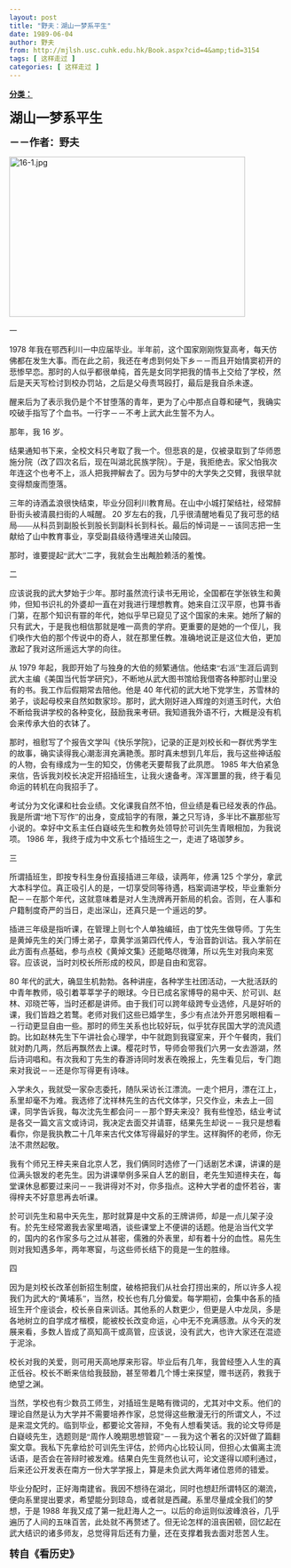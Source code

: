 ```yaml
---
layout: post
title: "野夫：湖山一梦系平生"
date: 1989-06-04
author: 野夫
from: http://mjlsh.usc.cuhk.edu.hk/Book.aspx?cid=4&amp;tid=3154
tags: [ 这样走过 ]
categories: [ 这样走过 ]
---
```


<div style="margin: 15px 10px 10px 0px;">
<div>
<span id="ctl00_ContentPlaceHolder1_chapter1_SubjectLabel" style="font-weight:bold;text-decoration:underline;">
   分类：
  </span>
</div>
<!--[if gte mso 9]><xml>
 <o:OfficeDocumentSettings>
  <o:AllowPNG/>
 </o:OfficeDocumentSettings>
</xml><![endif]-->
<!--[if gte mso 9]><xml>
 <w:WordDocument>
  <w:View>Normal</w:View>
  <w:Zoom>0</w:Zoom>
  <w:TrackMoves/>
  <w:TrackFormatting/>
  <w:PunctuationKerning/>
  <w:ValidateAgainstSchemas/>
  <w:SaveIfXMLInvalid>false</w:SaveIfXMLInvalid>
  <w:IgnoreMixedContent>false</w:IgnoreMixedContent>
  <w:AlwaysShowPlaceholderText>false</w:AlwaysShowPlaceholderText>
  <w:DoNotPromoteQF/>
  <w:LidThemeOther>EN-US</w:LidThemeOther>
  <w:LidThemeAsian>JA</w:LidThemeAsian>
  <w:LidThemeComplexScript>X-NONE</w:LidThemeComplexScript>
  <w:Compatibility>
   <w:BreakWrappedTables/>
   <w:SnapToGridInCell/>
   <w:WrapTextWithPunct/>
   <w:UseAsianBreakRules/>
   <w:DontGrowAutofit/>
   <w:SplitPgBreakAndParaMark/>
   <w:EnableOpenTypeKerning/>
   <w:DontFlipMirrorIndents/>
   <w:OverrideTableStyleHps/>
   <w:UseFELayout/>
  </w:Compatibility>
  <m:mathPr>
   <m:mathFont m:val="Cambria Math"/>
   <m:brkBin m:val="before"/>
   <m:brkBinSub m:val="&#45;-"/>
   <m:smallFrac m:val="off"/>
   <m:dispDef/>
   <m:lMargin m:val="0"/>
   <m:rMargin m:val="0"/>
   <m:defJc m:val="centerGroup"/>
   <m:wrapIndent m:val="1440"/>
   <m:intLim m:val="subSup"/>
   <m:naryLim m:val="undOvr"/>
  </m:mathPr></w:WordDocument>
</xml><![endif]-->
<!--[if gte mso 9]><xml>
 <w:LatentStyles DefLockedState="false" DefUnhideWhenUsed="true"
  DefSemiHidden="true" DefQFormat="false" DefPriority="99"
  LatentStyleCount="276">
  <w:LsdException Locked="false" Priority="0" SemiHidden="false"
   UnhideWhenUsed="false" QFormat="true" Name="Normal"/>
  <w:LsdException Locked="false" Priority="9" SemiHidden="false"
   UnhideWhenUsed="false" QFormat="true" Name="heading 1"/>
  <w:LsdException Locked="false" Priority="9" QFormat="true" Name="heading 2"/>
  <w:LsdException Locked="false" Priority="9" QFormat="true" Name="heading 3"/>
  <w:LsdException Locked="false" Priority="9" QFormat="true" Name="heading 4"/>
  <w:LsdException Locked="false" Priority="9" QFormat="true" Name="heading 5"/>
  <w:LsdException Locked="false" Priority="9" QFormat="true" Name="heading 6"/>
  <w:LsdException Locked="false" Priority="9" QFormat="true" Name="heading 7"/>
  <w:LsdException Locked="false" Priority="9" QFormat="true" Name="heading 8"/>
  <w:LsdException Locked="false" Priority="9" QFormat="true" Name="heading 9"/>
  <w:LsdException Locked="false" Priority="39" Name="toc 1"/>
  <w:LsdException Locked="false" Priority="39" Name="toc 2"/>
  <w:LsdException Locked="false" Priority="39" Name="toc 3"/>
  <w:LsdException Locked="false" Priority="39" Name="toc 4"/>
  <w:LsdException Locked="false" Priority="39" Name="toc 5"/>
  <w:LsdException Locked="false" Priority="39" Name="toc 6"/>
  <w:LsdException Locked="false" Priority="39" Name="toc 7"/>
  <w:LsdException Locked="false" Priority="39" Name="toc 8"/>
  <w:LsdException Locked="false" Priority="39" Name="toc 9"/>
  <w:LsdException Locked="false" Priority="35" QFormat="true" Name="caption"/>
  <w:LsdException Locked="false" Priority="10" SemiHidden="false"
   UnhideWhenUsed="false" QFormat="true" Name="Title"/>
  <w:LsdException Locked="false" Priority="0" Name="Default Paragraph Font"/>
  <w:LsdException Locked="false" Priority="11" SemiHidden="false"
   UnhideWhenUsed="false" QFormat="true" Name="Subtitle"/>
  <w:LsdException Locked="false" Priority="22" SemiHidden="false"
   UnhideWhenUsed="false" QFormat="true" Name="Strong"/>
  <w:LsdException Locked="false" Priority="20" SemiHidden="false"
   UnhideWhenUsed="false" QFormat="true" Name="Emphasis"/>
  <w:LsdException Locked="false" Priority="59" SemiHidden="false"
   UnhideWhenUsed="false" Name="Table Grid"/>
  <w:LsdException Locked="false" UnhideWhenUsed="false" Name="Placeholder Text"/>
  <w:LsdException Locked="false" Priority="1" SemiHidden="false"
   UnhideWhenUsed="false" QFormat="true" Name="No Spacing"/>
  <w:LsdException Locked="false" Priority="60" SemiHidden="false"
   UnhideWhenUsed="false" Name="Light Shading"/>
  <w:LsdException Locked="false" Priority="61" SemiHidden="false"
   UnhideWhenUsed="false" Name="Light List"/>
  <w:LsdException Locked="false" Priority="62" SemiHidden="false"
   UnhideWhenUsed="false" Name="Light Grid"/>
  <w:LsdException Locked="false" Priority="63" SemiHidden="false"
   UnhideWhenUsed="false" Name="Medium Shading 1"/>
  <w:LsdException Locked="false" Priority="64" SemiHidden="false"
   UnhideWhenUsed="false" Name="Medium Shading 2"/>
  <w:LsdException Locked="false" Priority="65" SemiHidden="false"
   UnhideWhenUsed="false" Name="Medium List 1"/>
  <w:LsdException Locked="false" Priority="66" SemiHidden="false"
   UnhideWhenUsed="false" Name="Medium List 2"/>
  <w:LsdException Locked="false" Priority="67" SemiHidden="false"
   UnhideWhenUsed="false" Name="Medium Grid 1"/>
  <w:LsdException Locked="false" Priority="68" SemiHidden="false"
   UnhideWhenUsed="false" Name="Medium Grid 2"/>
  <w:LsdException Locked="false" Priority="69" SemiHidden="false"
   UnhideWhenUsed="false" Name="Medium Grid 3"/>
  <w:LsdException Locked="false" Priority="70" SemiHidden="false"
   UnhideWhenUsed="false" Name="Dark List"/>
  <w:LsdException Locked="false" Priority="71" SemiHidden="false"
   UnhideWhenUsed="false" Name="Colorful Shading"/>
  <w:LsdException Locked="false" Priority="72" SemiHidden="false"
   UnhideWhenUsed="false" Name="Colorful List"/>
  <w:LsdException Locked="false" Priority="73" SemiHidden="false"
   UnhideWhenUsed="false" Name="Colorful Grid"/>
  <w:LsdException Locked="false" Priority="60" SemiHidden="false"
   UnhideWhenUsed="false" Name="Light Shading Accent 1"/>
  <w:LsdException Locked="false" Priority="61" SemiHidden="false"
   UnhideWhenUsed="false" Name="Light List Accent 1"/>
  <w:LsdException Locked="false" Priority="62" SemiHidden="false"
   UnhideWhenUsed="false" Name="Light Grid Accent 1"/>
  <w:LsdException Locked="false" Priority="63" SemiHidden="false"
   UnhideWhenUsed="false" Name="Medium Shading 1 Accent 1"/>
  <w:LsdException Locked="false" Priority="64" SemiHidden="false"
   UnhideWhenUsed="false" Name="Medium Shading 2 Accent 1"/>
  <w:LsdException Locked="false" Priority="65" SemiHidden="false"
   UnhideWhenUsed="false" Name="Medium List 1 Accent 1"/>
  <w:LsdException Locked="false" UnhideWhenUsed="false" Name="Revision"/>
  <w:LsdException Locked="false" Priority="34" SemiHidden="false"
   UnhideWhenUsed="false" QFormat="true" Name="List Paragraph"/>
  <w:LsdException Locked="false" Priority="29" SemiHidden="false"
   UnhideWhenUsed="false" QFormat="true" Name="Quote"/>
  <w:LsdException Locked="false" Priority="30" SemiHidden="false"
   UnhideWhenUsed="false" QFormat="true" Name="Intense Quote"/>
  <w:LsdException Locked="false" Priority="66" SemiHidden="false"
   UnhideWhenUsed="false" Name="Medium List 2 Accent 1"/>
  <w:LsdException Locked="false" Priority="67" SemiHidden="false"
   UnhideWhenUsed="false" Name="Medium Grid 1 Accent 1"/>
  <w:LsdException Locked="false" Priority="68" SemiHidden="false"
   UnhideWhenUsed="false" Name="Medium Grid 2 Accent 1"/>
  <w:LsdException Locked="false" Priority="69" SemiHidden="false"
   UnhideWhenUsed="false" Name="Medium Grid 3 Accent 1"/>
  <w:LsdException Locked="false" Priority="70" SemiHidden="false"
   UnhideWhenUsed="false" Name="Dark List Accent 1"/>
  <w:LsdException Locked="false" Priority="71" SemiHidden="false"
   UnhideWhenUsed="false" Name="Colorful Shading Accent 1"/>
  <w:LsdException Locked="false" Priority="72" SemiHidden="false"
   UnhideWhenUsed="false" Name="Colorful List Accent 1"/>
  <w:LsdException Locked="false" Priority="73" SemiHidden="false"
   UnhideWhenUsed="false" Name="Colorful Grid Accent 1"/>
  <w:LsdException Locked="false" Priority="60" SemiHidden="false"
   UnhideWhenUsed="false" Name="Light Shading Accent 2"/>
  <w:LsdException Locked="false" Priority="61" SemiHidden="false"
   UnhideWhenUsed="false" Name="Light List Accent 2"/>
  <w:LsdException Locked="false" Priority="62" SemiHidden="false"
   UnhideWhenUsed="false" Name="Light Grid Accent 2"/>
  <w:LsdException Locked="false" Priority="63" SemiHidden="false"
   UnhideWhenUsed="false" Name="Medium Shading 1 Accent 2"/>
  <w:LsdException Locked="false" Priority="64" SemiHidden="false"
   UnhideWhenUsed="false" Name="Medium Shading 2 Accent 2"/>
  <w:LsdException Locked="false" Priority="65" SemiHidden="false"
   UnhideWhenUsed="false" Name="Medium List 1 Accent 2"/>
  <w:LsdException Locked="false" Priority="66" SemiHidden="false"
   UnhideWhenUsed="false" Name="Medium List 2 Accent 2"/>
  <w:LsdException Locked="false" Priority="67" SemiHidden="false"
   UnhideWhenUsed="false" Name="Medium Grid 1 Accent 2"/>
  <w:LsdException Locked="false" Priority="68" SemiHidden="false"
   UnhideWhenUsed="false" Name="Medium Grid 2 Accent 2"/>
  <w:LsdException Locked="false" Priority="69" SemiHidden="false"
   UnhideWhenUsed="false" Name="Medium Grid 3 Accent 2"/>
  <w:LsdException Locked="false" Priority="70" SemiHidden="false"
   UnhideWhenUsed="false" Name="Dark List Accent 2"/>
  <w:LsdException Locked="false" Priority="71" SemiHidden="false"
   UnhideWhenUsed="false" Name="Colorful Shading Accent 2"/>
  <w:LsdException Locked="false" Priority="72" SemiHidden="false"
   UnhideWhenUsed="false" Name="Colorful List Accent 2"/>
  <w:LsdException Locked="false" Priority="73" SemiHidden="false"
   UnhideWhenUsed="false" Name="Colorful Grid Accent 2"/>
  <w:LsdException Locked="false" Priority="60" SemiHidden="false"
   UnhideWhenUsed="false" Name="Light Shading Accent 3"/>
  <w:LsdException Locked="false" Priority="61" SemiHidden="false"
   UnhideWhenUsed="false" Name="Light List Accent 3"/>
  <w:LsdException Locked="false" Priority="62" SemiHidden="false"
   UnhideWhenUsed="false" Name="Light Grid Accent 3"/>
  <w:LsdException Locked="false" Priority="63" SemiHidden="false"
   UnhideWhenUsed="false" Name="Medium Shading 1 Accent 3"/>
  <w:LsdException Locked="false" Priority="64" SemiHidden="false"
   UnhideWhenUsed="false" Name="Medium Shading 2 Accent 3"/>
  <w:LsdException Locked="false" Priority="65" SemiHidden="false"
   UnhideWhenUsed="false" Name="Medium List 1 Accent 3"/>
  <w:LsdException Locked="false" Priority="66" SemiHidden="false"
   UnhideWhenUsed="false" Name="Medium List 2 Accent 3"/>
  <w:LsdException Locked="false" Priority="67" SemiHidden="false"
   UnhideWhenUsed="false" Name="Medium Grid 1 Accent 3"/>
  <w:LsdException Locked="false" Priority="68" SemiHidden="false"
   UnhideWhenUsed="false" Name="Medium Grid 2 Accent 3"/>
  <w:LsdException Locked="false" Priority="69" SemiHidden="false"
   UnhideWhenUsed="false" Name="Medium Grid 3 Accent 3"/>
  <w:LsdException Locked="false" Priority="70" SemiHidden="false"
   UnhideWhenUsed="false" Name="Dark List Accent 3"/>
  <w:LsdException Locked="false" Priority="71" SemiHidden="false"
   UnhideWhenUsed="false" Name="Colorful Shading Accent 3"/>
  <w:LsdException Locked="false" Priority="72" SemiHidden="false"
   UnhideWhenUsed="false" Name="Colorful List Accent 3"/>
  <w:LsdException Locked="false" Priority="73" SemiHidden="false"
   UnhideWhenUsed="false" Name="Colorful Grid Accent 3"/>
  <w:LsdException Locked="false" Priority="60" SemiHidden="false"
   UnhideWhenUsed="false" Name="Light Shading Accent 4"/>
  <w:LsdException Locked="false" Priority="61" SemiHidden="false"
   UnhideWhenUsed="false" Name="Light List Accent 4"/>
  <w:LsdException Locked="false" Priority="62" SemiHidden="false"
   UnhideWhenUsed="false" Name="Light Grid Accent 4"/>
  <w:LsdException Locked="false" Priority="63" SemiHidden="false"
   UnhideWhenUsed="false" Name="Medium Shading 1 Accent 4"/>
  <w:LsdException Locked="false" Priority="64" SemiHidden="false"
   UnhideWhenUsed="false" Name="Medium Shading 2 Accent 4"/>
  <w:LsdException Locked="false" Priority="65" SemiHidden="false"
   UnhideWhenUsed="false" Name="Medium List 1 Accent 4"/>
  <w:LsdException Locked="false" Priority="66" SemiHidden="false"
   UnhideWhenUsed="false" Name="Medium List 2 Accent 4"/>
  <w:LsdException Locked="false" Priority="67" SemiHidden="false"
   UnhideWhenUsed="false" Name="Medium Grid 1 Accent 4"/>
  <w:LsdException Locked="false" Priority="68" SemiHidden="false"
   UnhideWhenUsed="false" Name="Medium Grid 2 Accent 4"/>
  <w:LsdException Locked="false" Priority="69" SemiHidden="false"
   UnhideWhenUsed="false" Name="Medium Grid 3 Accent 4"/>
  <w:LsdException Locked="false" Priority="70" SemiHidden="false"
   UnhideWhenUsed="false" Name="Dark List Accent 4"/>
  <w:LsdException Locked="false" Priority="71" SemiHidden="false"
   UnhideWhenUsed="false" Name="Colorful Shading Accent 4"/>
  <w:LsdException Locked="false" Priority="72" SemiHidden="false"
   UnhideWhenUsed="false" Name="Colorful List Accent 4"/>
  <w:LsdException Locked="false" Priority="73" SemiHidden="false"
   UnhideWhenUsed="false" Name="Colorful Grid Accent 4"/>
  <w:LsdException Locked="false" Priority="60" SemiHidden="false"
   UnhideWhenUsed="false" Name="Light Shading Accent 5"/>
  <w:LsdException Locked="false" Priority="61" SemiHidden="false"
   UnhideWhenUsed="false" Name="Light List Accent 5"/>
  <w:LsdException Locked="false" Priority="62" SemiHidden="false"
   UnhideWhenUsed="false" Name="Light Grid Accent 5"/>
  <w:LsdException Locked="false" Priority="63" SemiHidden="false"
   UnhideWhenUsed="false" Name="Medium Shading 1 Accent 5"/>
  <w:LsdException Locked="false" Priority="64" SemiHidden="false"
   UnhideWhenUsed="false" Name="Medium Shading 2 Accent 5"/>
  <w:LsdException Locked="false" Priority="65" SemiHidden="false"
   UnhideWhenUsed="false" Name="Medium List 1 Accent 5"/>
  <w:LsdException Locked="false" Priority="66" SemiHidden="false"
   UnhideWhenUsed="false" Name="Medium List 2 Accent 5"/>
  <w:LsdException Locked="false" Priority="67" SemiHidden="false"
   UnhideWhenUsed="false" Name="Medium Grid 1 Accent 5"/>
  <w:LsdException Locked="false" Priority="68" SemiHidden="false"
   UnhideWhenUsed="false" Name="Medium Grid 2 Accent 5"/>
  <w:LsdException Locked="false" Priority="69" SemiHidden="false"
   UnhideWhenUsed="false" Name="Medium Grid 3 Accent 5"/>
  <w:LsdException Locked="false" Priority="70" SemiHidden="false"
   UnhideWhenUsed="false" Name="Dark List Accent 5"/>
  <w:LsdException Locked="false" Priority="71" SemiHidden="false"
   UnhideWhenUsed="false" Name="Colorful Shading Accent 5"/>
  <w:LsdException Locked="false" Priority="72" SemiHidden="false"
   UnhideWhenUsed="false" Name="Colorful List Accent 5"/>
  <w:LsdException Locked="false" Priority="73" SemiHidden="false"
   UnhideWhenUsed="false" Name="Colorful Grid Accent 5"/>
  <w:LsdException Locked="false" Priority="60" SemiHidden="false"
   UnhideWhenUsed="false" Name="Light Shading Accent 6"/>
  <w:LsdException Locked="false" Priority="61" SemiHidden="false"
   UnhideWhenUsed="false" Name="Light List Accent 6"/>
  <w:LsdException Locked="false" Priority="62" SemiHidden="false"
   UnhideWhenUsed="false" Name="Light Grid Accent 6"/>
  <w:LsdException Locked="false" Priority="63" SemiHidden="false"
   UnhideWhenUsed="false" Name="Medium Shading 1 Accent 6"/>
  <w:LsdException Locked="false" Priority="64" SemiHidden="false"
   UnhideWhenUsed="false" Name="Medium Shading 2 Accent 6"/>
  <w:LsdException Locked="false" Priority="65" SemiHidden="false"
   UnhideWhenUsed="false" Name="Medium List 1 Accent 6"/>
  <w:LsdException Locked="false" Priority="66" SemiHidden="false"
   UnhideWhenUsed="false" Name="Medium List 2 Accent 6"/>
  <w:LsdException Locked="false" Priority="67" SemiHidden="false"
   UnhideWhenUsed="false" Name="Medium Grid 1 Accent 6"/>
  <w:LsdException Locked="false" Priority="68" SemiHidden="false"
   UnhideWhenUsed="false" Name="Medium Grid 2 Accent 6"/>
  <w:LsdException Locked="false" Priority="69" SemiHidden="false"
   UnhideWhenUsed="false" Name="Medium Grid 3 Accent 6"/>
  <w:LsdException Locked="false" Priority="70" SemiHidden="false"
   UnhideWhenUsed="false" Name="Dark List Accent 6"/>
  <w:LsdException Locked="false" Priority="71" SemiHidden="false"
   UnhideWhenUsed="false" Name="Colorful Shading Accent 6"/>
  <w:LsdException Locked="false" Priority="72" SemiHidden="false"
   UnhideWhenUsed="false" Name="Colorful List Accent 6"/>
  <w:LsdException Locked="false" Priority="73" SemiHidden="false"
   UnhideWhenUsed="false" Name="Colorful Grid Accent 6"/>
  <w:LsdException Locked="false" Priority="19" SemiHidden="false"
   UnhideWhenUsed="false" QFormat="true" Name="Subtle Emphasis"/>
  <w:LsdException Locked="false" Priority="21" SemiHidden="false"
   UnhideWhenUsed="false" QFormat="true" Name="Intense Emphasis"/>
  <w:LsdException Locked="false" Priority="31" SemiHidden="false"
   UnhideWhenUsed="false" QFormat="true" Name="Subtle Reference"/>
  <w:LsdException Locked="false" Priority="32" SemiHidden="false"
   UnhideWhenUsed="false" QFormat="true" Name="Intense Reference"/>
  <w:LsdException Locked="false" Priority="33" SemiHidden="false"
   UnhideWhenUsed="false" QFormat="true" Name="Book Title"/>
  <w:LsdException Locked="false" Priority="37" Name="Bibliography"/>
  <w:LsdException Locked="false" Priority="39" QFormat="true" Name="TOC Heading"/>
 </w:LatentStyles>
</xml><![endif]-->
<!--[if gte mso 10]>
<style>
 /* Style Definitions */
table.MsoNormalTable
	{mso-style-name:"Table Normal";
	mso-tstyle-rowband-size:0;
	mso-tstyle-colband-size:0;
	mso-style-noshow:yes;
	mso-style-priority:99;
	mso-style-parent:"";
	mso-padding-alt:0in 5.4pt 0in 5.4pt;
	mso-para-margin:0in;
	mso-para-margin-bottom:.0001pt;
	mso-pagination:widow-orphan;
	font-size:10.0pt;
	font-family:"Times New Roman";}
</style>
<![endif]-->
<!--StartFragment-->
<p class="MsoNormal">
<o:p>
</o:p>
</p>
<p class="MsoNormal">
<b>
<span lang="ZH-CN" style="font-family: 宋体;">
<font size="5">
     湖山一梦系平生
    </font>
</span>
<font size="4">
<o:p>
</o:p>
</font>
</b>
</p>
<p class="MsoNormal">
<span lang="ZH-CN" style='font-family:宋体;mso-ascii-font-family:
"Times New Roman"'>
<b>
<font size="4">
     －－作者：野夫
    </font>
</b>
</span>
<o:p>
</o:p>
</p>
<p class="MsoNormal">
<o:p>
</o:p>
</p>
<p class="MsoNormal">
</p>
<img alt="16-1.jpg" border="0" height="288" src="https://i.imgur.com/b5ovocY.jpg" width="425"/>
<p class="MsoNormal">
<span lang="ZH-CN" style='font-family:宋体;mso-ascii-font-family:
"Times New Roman"'>
   一
  </span>
<o:p>
</o:p>
</p>
<p class="MsoNormal">
  1978
  <span lang="ZH-CN" style='font-family:宋体;mso-ascii-font-family:
"Times New Roman"'>
   年我在鄂西利川一中应届毕业。半年前，这个国家刚刚恢复高考，每天仿佛都在发生大事。而在此之前，我还在考虑到何处下乡－－而且开始情窦初开的悲惨早恋。那时的人似乎都很单纯，首先是女同学把我的情书上交给了学校，然后是天天写检讨到校办罚站，之后是父母责骂殴打，最后是我自杀未遂。
  </span>
<o:p>
</o:p>
</p>
<p class="MsoNormal">
<span lang="ZH-CN" style='font-family:宋体;mso-ascii-font-family:
"Times New Roman"'>
   醒来后为了表示我仍是个不甘堕落的青年，更为了心中那点自尊和硬气，我确实咬破手指写了个血书。一行字－－不考上武大此生誓不为人。
  </span>
<o:p>
</o:p>
</p>
<p class="MsoNormal">
<span lang="ZH-CN" style='font-family:宋体;mso-ascii-font-family:
"Times New Roman"'>
   那年，我
  </span>
  16
  <span lang="ZH-CN" style='font-family:宋体;
mso-ascii-font-family:"Times New Roman"'>
   岁。
  </span>
<o:p>
</o:p>
</p>
<p class="MsoNormal">
<span lang="ZH-CN" style='font-family:宋体;mso-ascii-font-family:
"Times New Roman"'>
   结果通知书下来，全校文科只考取了我一个。但悲哀的是，仅被录取到了华师恩施分院（改了四次名后，现在叫湖北民族学院）。于是，我拒绝去。家父怕我次年连这个也考不上，派人把我押解去了。因为与梦中的大学失之交臂，我很早就变得颓废而堕落。
  </span>
<o:p>
</o:p>
</p>
<p class="MsoNormal">
<span lang="ZH-CN" style='font-family:宋体;mso-ascii-font-family:
"Times New Roman"'>
   三年的诗酒孟浪很快结束，毕业分回利川教育局。在山中小城打架结社，经常醉卧街头被清晨扫街的人喊醒。
  </span>
  20
  <span lang="ZH-CN" style='font-family:宋体;mso-ascii-font-family:"Times New Roman"'>
   岁左右的我，几乎很清醒地看见了我可悲的结局——从科员到副股长到股长到副科长到科长。最后的悼词是－－该同志把一生献给了山中教育事业，享受副县级待遇埋进关山陵园。
  </span>
<o:p>
</o:p>
</p>
<p class="MsoNormal">
<span lang="ZH-CN" style='font-family:宋体;mso-ascii-font-family:
"Times New Roman"'>
   那时，谁要提起“武大”二字，我就会生出觍脸赖活的羞愧。
  </span>
<o:p>
</o:p>
</p>
<p class="MsoNormal">
<span lang="ZH-CN" style='font-family:宋体;mso-ascii-font-family:
"Times New Roman"'>
   二
  </span>
<o:p>
</o:p>
</p>
<p class="MsoNormal">
<span lang="ZH-CN" style='font-family:宋体;mso-ascii-font-family:
"Times New Roman"'>
   应该说我的武大梦始于少年。那时虽然流行读书无用论，全国都在学张铁生和黄帅，但知书识礼的外婆却一直在对我进行理想教育。她来自江汉平原，也算书香门第，在那个知识有罪的年代，她似乎早已窥见了这个国家的未来。她所了解的只有武大，于是我也相信那就是唯一高贵的学府。更重要的是她的一个侄儿，我们唤作大伯的那个传说中的奇人，就在那里任教。准确地说正是这位大伯，更加激起了我对这所遥远大学的向往。
  </span>
<o:p>
</o:p>
</p>
<p class="MsoNormal">
<span lang="ZH-CN" style='font-family:宋体;mso-ascii-font-family:
"Times New Roman"'>
   从
  </span>
  1979
  <span lang="ZH-CN" style='font-family:宋体;
mso-ascii-font-family:"Times New Roman"'>
   年起，我即开始了与独身的大伯的频繁通信。他结束“右派”生涯后调到武大主编《美国当代哲学研究》，不断地从武大图书馆给我借寄各种那时山里没有的书。我工作后假期常去陪他。他是
  </span>
  40
  <span lang="ZH-CN" style='font-family:宋体;mso-ascii-font-family:"Times New Roman"'>
   年代初的武大地下党学生，苏雪林的弟子，谈起母校来自然如数家珍。那时，武大刚好进入辉煌的刘道玉时代，大伯不断给我讲学校的各种变化，鼓励我来考研。我知道我外语不行，大概是没有机会来传承大伯的衣钵了。
  </span>
<o:p>
</o:p>
</p>
<p class="MsoNormal">
<span lang="ZH-CN" style='font-family:宋体;mso-ascii-font-family:
"Times New Roman"'>
   那时，祖慰写了个报告文学叫《快乐学院》，记录的正是刘校长和一群优秀学生的故事，确实读得我心潮澎湃充满艳羡。那时真未想到几年后，我与这些神话般的人物，会有缘成为一生的知交，仿佛老天要帮我了此夙愿。
  </span>
  1985
  <span lang="ZH-CN" style='font-family:宋体;mso-ascii-font-family:"Times New Roman"'>
   年大伯紧急来信，告诉我刘校长决定开招插班生，让我火速备考。浑浑噩噩的我，终于看见命运的转机在向我招手了。
  </span>
<o:p>
</o:p>
</p>
<p class="MsoNormal">
<span lang="ZH-CN" style='font-family:宋体;mso-ascii-font-family:
"Times New Roman"'>
   考试分为文化课和社会业绩。文化课我自然不怕，但业绩是看已经发表的作品。我是所谓“地下写作”的出身，变成铅字的有限，兼之只写诗，多半比不赢那些写小说的。幸好中文系主任白嶷岐先生和教务处领导於可训先生青眼相加，为我说项。
  </span>
  1986
  <span lang="ZH-CN" style='font-family:宋体;mso-ascii-font-family:"Times New Roman"'>
   年，我终于成为中文系七个插班生之一，走进了珞珈梦乡。
  </span>
<o:p>
</o:p>
</p>
<p class="MsoNormal">
<span lang="ZH-CN" style='font-family:宋体;mso-ascii-font-family:
"Times New Roman"'>
   三
  </span>
<o:p>
</o:p>
</p>
<p class="MsoNormal">
<span lang="ZH-CN" style='font-family:宋体;mso-ascii-font-family:
"Times New Roman"'>
   所谓插班生，即按专科生身份直接插进三年级，读两年，修满
  </span>
  125
  <span lang="ZH-CN" style='font-family:宋体;mso-ascii-font-family:"Times New Roman"'>
   个学分，拿武大本科学位。真正吸引人的是，一切享受同等待遇，档案调进学校，毕业重新分配－－在那个年代，这就意味着是对人生洗牌再开新局的机会。否则，在人事和户籍制度奇严的当日，走出深山，还真只是一个遥远的梦。
  </span>
<o:p>
</o:p>
</p>
<p class="MsoNormal">
<span lang="ZH-CN" style='font-family:宋体;mso-ascii-font-family:
"Times New Roman"'>
   插进三年级是指听课，在管理上则七个人单独编班，由丁忱先生做导师。丁先生是黄焯先生的关门博士弟子，章黄学派第四代传人，专治音韵训诂。我入学前在此方面有点基础，参与点校《黄焯文集》还能略尽微薄，所以先生对我向来宽容。应该说，当时刘校长所形成的校风，即是自由和宽容。
  </span>
<o:p>
</o:p>
</p>
<p class="MsoNormal">
  80
  <span lang="ZH-CN" style='font-family:宋体;mso-ascii-font-family:
"Times New Roman"'>
   年代的武大，确显生机勃勃。各种讲座，各种学生社团活动，一大批活跃的中青年教师，吸引着莘莘学子的眼球。今日已成名家博导的易中天、於可训、赵林、邓晓芒等，当时还都是讲师。由于我们可以跨年级跨专业选修，凡是好听的课，我们皆趋之若鹜。老师对我们这些已婚学生，多少有点法外开恩另眼相看－－行动更显自由一些。那时的师生关系也比较好玩，似乎犹存民国大学的流风遗韵。比如赵林先生下午讲社会心理学，中午就跑到我寝室来，开个午餐肉，我们就对酌几两，然后再飘然去上课。樱花时节，导师会带我们六男一女去游湖，然后诗词唱和。有次我和丁先生的春游诗同时发表在晚报上，先生看见后，专门跑来对我说－－还是你写得更有诗味。
  </span>
<o:p>
</o:p>
</p>
<p class="MsoNormal">
<span lang="ZH-CN" style='font-family:宋体;mso-ascii-font-family:
"Times New Roman"'>
   入学未久，我就受一家杂志委托，随队采访长江漂流。一走个把月，漂在江上，系里却毫不为难。我选修了沈祥林先生的古代文体学，只交作业，未去上一回课，同学告诉我，每次沈先生都会问－－那个野夫来没？我有些惶恐，结业考试是各交一篇文言文或诗词，我决定去面交并请罪，结果先生却说－－我只是想看看你，你是我执教二十几年来古代文体写得最好的学生。这样胸怀的老师，你无法不肃然起敬。
  </span>
<o:p>
</o:p>
</p>
<p class="MsoNormal">
<span lang="ZH-CN" style='font-family:宋体;mso-ascii-font-family:
"Times New Roman"'>
   我有个师兄王梓夫来自北京人艺，我们俩同时选修了一门话剧艺术课，讲课的是位满头银发的老先生。因为讲课举例多采自人艺的剧目，老先生知道梓夫在，每堂课休息都要过来问－－我讲得对不对，你多指点。这种大学者的虚怀若谷，害得梓夫不好意思再去听课。
  </span>
<o:p>
</o:p>
</p>
<p class="MsoNormal">
<span lang="ZH-CN" style='font-family:宋体;mso-ascii-font-family:
"Times New Roman"'>
   於可训先生和易中天先生，那时就算是中文系的王牌讲师，却是一点儿架子没有。於先生经常邀我去家里喝酒，谈些课堂上不便讲的话题。他是治当代文学的，国内的名作家多与之过从甚密，儒雅的外表里，却有着十分的血性。易先生则对我知遇多年，两年寒窗，与这些师长结下的竟是一生的胜缘。
  </span>
<o:p>
</o:p>
</p>
<p class="MsoNormal">
<span lang="ZH-CN" style='font-family:宋体;mso-ascii-font-family:
"Times New Roman"'>
   四
  </span>
<o:p>
</o:p>
</p>
<p class="MsoNormal">
<span lang="ZH-CN" style='font-family:宋体;mso-ascii-font-family:
"Times New Roman"'>
   因为是刘校长改革创新招生制度，破格把我们从社会打捞出来的，所以许多人视我们为武大的“黄埔系”，当然，校长也有几分偏爱。每学期初，会集中各系的插班生开个座谈会，校长亲自来训话。其他系的人数更少，但更是人中龙凤，多是各地树立的自学成才楷模，能被校长改变命运，心中无不充满感激。从今天的发展来看，多数人皆成了高知高干或高管，应该说，没有武大，也许大家还在混迹于泥涂。
  </span>
<o:p>
</o:p>
</p>
<p class="MsoNormal">
<span lang="ZH-CN" style='font-family:宋体;mso-ascii-font-family:
"Times New Roman"'>
   校长对我的关爱，则可用天高地厚来形容。毕业后有几年，我曾经堕入人生的真正低谷。校长不断来信给我鼓励，甚至带着几个博士来探望，赠书送药，救我于绝望之渊。
  </span>
<o:p>
</o:p>
</p>
<p class="MsoNormal">
<span lang="ZH-CN" style='font-family:宋体;mso-ascii-font-family:
"Times New Roman"'>
   当然，学校也有少数员工师生，对插班生是略有微词的，尤其对中文系。他们的理论自然是认为大学并不需要培养作家，总觉得这些散漫无行的所谓文人，不过是来混文凭的。临到毕业，都要论文答辩，不免有人想看笑话。我的论文导师是白嶷岐先生，选题则是“周作人晚期思想管窥”－－我为这个著名的汉奸做了篇翻案文章。我私下先拿给於可训先生评估，於师内心比较认同，但担心太偏离主流话语，是否会在答辩时被发难。结果白先生竟然也认可，论文遂得以顺利通过，后来还公开发表在南方一份大学学报上，算是未负武大两年诸位恩师的错爱。
  </span>
<o:p>
</o:p>
</p>
<p class="MsoNormal">
<span lang="ZH-CN" style='font-family:宋体;mso-ascii-font-family:
"Times New Roman"'>
   毕业分配时，正好海南建省。我因不想待在湖北，同时也想赶所谓特区的潮流，便向系里提出要求，希望能分到琼岛，或者就是西藏。系里尽量成全我们的梦想，于是
  </span>
  1988
  <span lang="ZH-CN" style='font-family:宋体;mso-ascii-font-family:"Times New Roman"'>
   年我又成了第一批赶海人之一。以后的命运则似波峰浪谷，几乎遍历了人间的五味百苦，此处就不再赘述了。但无论怎样的沮丧困顿，回忆起在武大结识的诸多师友，总觉得背后还有力量，还在支撑着我去面对悲苦人生。
  </span>
<o:p>
</o:p>
</p>
<p class="MsoNormal">
<o:p>
</o:p>
</p>
<p class="MsoNormal">
<span lang="ZH-CN" style='font-family:宋体;mso-ascii-font-family:
"Times New Roman"'>
<b>
<font size="4">
     转自《看历史》
    </font>
</b>
</span>
<o:p>
</o:p>
</p>
<!--EndFragment-->
</div>
